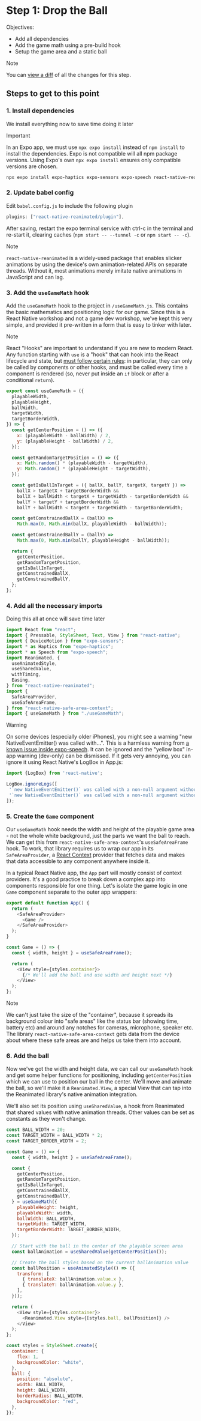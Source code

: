 # Step 1: Drop the Ball

Objectives:
 - Add all dependencies
 - Add the game math using a pre-build hook
 - Setup the game area and a static ball

> [!NOTE]
> You can [view a diff](https://github.com/nearform/react-native-workshop/pull/7/files) of all the changes for this step.

## Steps to get to this point

### 1. Install dependencies
We install everything now to save time doing it later

> [!IMPORTANT]
> In an Expo app, we must use `npx expo install` instead of `npm install` to install the dependencies. Expo is not compatible will all npm package versions. Using Expo's own `npx expo install` ensures only compatible versions are chosen.

```sh
npx expo install expo-haptics expo-sensors expo-speech react-native-reanimated react-native-safe-area-context
```

### 2. Update babel config

Edit `babel.config.js` to include the following plugin

```js
plugins: ["react-native-reanimated/plugin"],
```

After saving, restart the expo terminal service with ctrl-c in the terminal and re-start it, clearing caches (`npm start -- --tunnel -c` or `npm start -- -c`).

> [!NOTE]
> `react-native-reanimated` is a widely-used package that enables slicker animations by using the device's own animation-related APIs on separate threads. Without it, most animations merely imitate native animations in JavaScript and can lag.

### 3. Add the `useGameMath` hook

Add the `useGameMath` hook to the project in `/useGameMath.js`. This contains the basic mathematics and positioning logic for our game. Since this is a React Native workshop and not a game dev workshop, we've kept this very simple, and provided it pre-written in a form that is easy to tinker with later.

> [!NOTE]
> React "Hooks" are important to understand if you are new to modern React. Any function starting with `use` is a "hook" that can hook into the React lifecycle and state, but [must follow certain rules](https://react.dev/warnings/invalid-hook-call-warning): in particular, they can only be called by components or other hooks, and must be called every time a component is rendered (so, never put inside an `if` block or after a conditional `return`). 

```js
export const useGameMath = ({
  playableWidth,
  playableHeight,
  ballWidth,
  targetWidth,
  targetBorderWidth,
}) => {
  const getCenterPosition = () => ({
    x: (playableWidth - ballWidth) / 2,
    y: (playableHeight - ballWidth) / 2,
  });

  const getRandomTargetPosition = () => ({
    x: Math.random() * (playableWidth - targetWidth),
    y: Math.random() * (playableHeight - targetWidth),
  });

  const getIsBallInTarget = ({ ballX, ballY, targetX, targetY }) =>
    ballX > targetX + targetBorderWidth &&
    ballX + ballWidth < targetX + targetWidth - targetBorderWidth &&
    ballY > targetY + targetBorderWidth &&
    ballY + ballWidth < targetY + targetWidth - targetBorderWidth;

  const getConstrainedBallX = (ballX) =>
    Math.max(0, Math.min(ballX, playableWidth - ballWidth));

  const getConstrainedBallY = (ballY) =>
    Math.max(0, Math.min(ballY, playableHeight - ballWidth));

  return {
    getCenterPosition,
    getRandomTargetPosition,
    getIsBallInTarget,
    getConstrainedBallX,
    getConstrainedBallY,
  };
};
```

### 4. Add all the necessary imports

Doing this all at once will save time later

```js
import React from "react";
import { Pressable, StyleSheet, Text, View } from "react-native";
import { DeviceMotion } from "expo-sensors";
import * as Haptics from "expo-haptics";
import * as Speech from "expo-speech";
import Reanimated, {
  useAnimatedStyle,
  useSharedValue,
  withTiming,
  Easing,
} from "react-native-reanimated";
import {
  SafeAreaProvider,
  useSafeAreaFrame,
} from "react-native-safe-area-context";
import { useGameMath } from "./useGameMath";
```

> [!WARNING]
> On some devices (especially older iPhones), you might see a warning "new NativeEventEmitter() was called with...". This is a harmless warning from [a known issue inside expo-speech](https://github.com/expo/expo/issues/18640). It can be ignored and the "yellow box" in-app warning (dev-only) can be dismissed. If it gets very annoying, you can ignore it using React Native's LogBox in App.js:
>
> ```js
> import {LogBox} from 'react-native';
>
> LogBox.ignoreLogs([
>  '`new NativeEventEmitter()` was called with a non-null argument without the required `addListener` method.',
>  '`new NativeEventEmitter()` was called with a non-null argument without the required `removeListeners` method.'
> ]);
> ```

### 5. Create the `Game` component

Our `useGameMath` hook needs the width and height of the playable game area - not the whole white background, just the parts we want the ball to reach. We can get this from `react-native-safe-area-context`'s `useSafeAreaFrame` hook. To work, that library requires us to wrap our app in its `SafeAreaProvider`, a [React Context](https://react.dev/learn/passing-data-deeply-with-context) provider that fetches data and makes that data accessible to any component anywhere inside it.

In a typical React Native app, the `App` part will mostly consist of context providers. It's a good practice to break down a complex app into components responsible for one thing. Let's isolate the game logic in one `Game` component separate to the outer app wrappers:

```js
export default function App() {
  return (
    <SafeAreaProvider>
      <Game />
    </SafeAreaProvider>
  );
}

const Game = () => {
  const { width, height } = useSafeAreaFrame();

  return (
    <View style={styles.container}>
      {/* We'll add the ball and use width and height next */}
    </View>
  );
};
```

> [!NOTE]
> We can't just take the size of the "container", because it spreads its background colour into "safe areas" like the status bar (showing time, battery etc) and around any notches for cameras, microphone, speaker etc. The library `react-native-safe-area-context` gets data from the device about where these safe areas are and helps us take them into account.

### 6. Add the ball

Now we've got the width and height data, we can call our `useGameMath` hook and get some helper functions for positioning, including `getCenterPosition` which we can use to position our ball in the center. We'll move and animate the ball, so we'll make it a `Reanimated.View`, a special View that can tap into the Reanimated library's native animation integration.

We'll also set its position using `useSharedValue`, a hook from Reanimated that shared values with native animation threads. Other values can be set as constants as they won't change.

```js
const BALL_WIDTH = 20;
const TARGET_WIDTH = BALL_WIDTH * 2;
const TARGET_BORDER_WIDTH = 2;

const Game = () => {
  const { width, height } = useSafeAreaFrame();

  const {
    getCenterPosition,
    getRandomTargetPosition,
    getIsBallInTarget,
    getConstrainedBallX,
    getConstrainedBallY,
  } = useGameMath({
    playableHeight: height,
    playableWidth: width,
    ballWidth: BALL_WIDTH,
    targetWidth: TARGET_WIDTH,
    targetBorderWidth: TARGET_BORDER_WIDTH,
  });

  // Start with the ball in the center of the playable screen area
  const ballAnimation = useSharedValue(getCenterPosition());

  // Create the ball styles based on the current ballAnimation value
  const ballPosition = useAnimatedStyle(() => ({
    transform: [
      { translateX: ballAnimation.value.x },
      { translateY: ballAnimation.value.y },
    ],
  }));

  return (
    <View style={styles.container}>
      <Reanimated.View style={[styles.ball, ballPosition]} />
    </View>
  );
};

const styles = StyleSheet.create({
  container: {
    flex: 1,
    backgroundColor: "white",
  },
  ball: {
    position: "absolute",
    width: BALL_WIDTH,
    height: BALL_WIDTH,
    borderRadius: BALL_WIDTH,
    backgroundColor: "red",
  },
});
```
